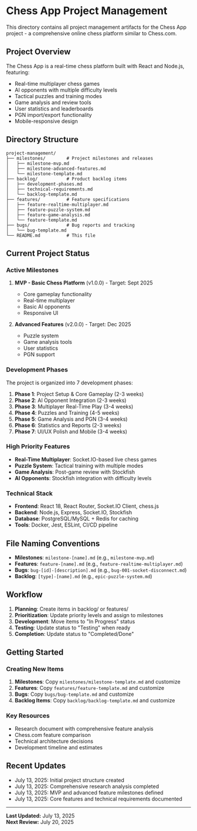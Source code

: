 # Chess App Project Management

This directory contains all project management artifacts for the Chess App project - a comprehensive online chess platform similar to Chess.com.

## Project Overview

The Chess App is a real-time chess platform built with React and Node.js, featuring:
- Real-time multiplayer chess games
- AI opponents with multiple difficulty levels
- Tactical puzzles and training modes
- Game analysis and review tools
- User statistics and leaderboards
- PGN import/export functionality
- Mobile-responsive design

## Directory Structure

```
project-management/
├── milestones/        # Project milestones and releases
│   ├── milestone-mvp.md
│   ├── milestone-advanced-features.md
│   └── milestone-template.md
├── backlog/           # Product backlog items
│   ├── development-phases.md
│   ├── technical-requirements.md
│   └── backlog-template.md
├── features/          # Feature specifications
│   ├── feature-realtime-multiplayer.md
│   ├── feature-puzzle-system.md
│   ├── feature-game-analysis.md
│   └── feature-template.md
├── bugs/              # Bug reports and tracking
│   └── bug-template.md
└── README.md          # This file
```

## Current Project Status

### Active Milestones
1. **MVP - Basic Chess Platform** (v1.0.0) - Target: Sept 2025
   - Core gameplay functionality
   - Real-time multiplayer
   - Basic AI opponents
   - Responsive UI

2. **Advanced Features** (v2.0.0) - Target: Dec 2025
   - Puzzle system
   - Game analysis tools
   - User statistics
   - PGN support

### Development Phases
The project is organized into 7 development phases:
1. **Phase 1**: Project Setup & Core Gameplay (2-3 weeks)
2. **Phase 2**: AI Opponent Integration (2-3 weeks)
3. **Phase 3**: Multiplayer Real-Time Play (3-4 weeks)
4. **Phase 4**: Puzzles and Training (4-5 weeks)
5. **Phase 5**: Game Analysis and PGN (3-4 weeks)
6. **Phase 6**: Statistics and Reports (2-3 weeks)
7. **Phase 7**: UI/UX Polish and Mobile (3-4 weeks)

### High Priority Features
- **Real-Time Multiplayer**: Socket.IO-based live chess games
- **Puzzle System**: Tactical training with multiple modes
- **Game Analysis**: Post-game review with Stockfish
- **AI Opponents**: Stockfish integration with difficulty levels

### Technical Stack
- **Frontend**: React 18, React Router, Socket.IO Client, chess.js
- **Backend**: Node.js, Express, Socket.IO, Stockfish
- **Database**: PostgreSQL/MySQL + Redis for caching
- **Tools**: Docker, Jest, ESLint, CI/CD pipeline

## File Naming Conventions

- **Milestones**: `milestone-[name].md` (e.g., `milestone-mvp.md`)
- **Features**: `feature-[name].md` (e.g., `feature-realtime-multiplayer.md`)
- **Bugs**: `bug-[id]-[description].md` (e.g., `bug-001-socket-disconnect.md`)
- **Backlog**: `[type]-[name].md` (e.g., `epic-puzzle-system.md`)

## Workflow

1. **Planning**: Create items in backlog/ or features/
2. **Prioritization**: Update priority levels and assign to milestones
3. **Development**: Move items to "In Progress" status
4. **Testing**: Update status to "Testing" when ready
5. **Completion**: Update status to "Completed/Done"

## Getting Started

### Creating New Items

1. **Milestones**: Copy `milestones/milestone-template.md` and customize
2. **Features**: Copy `features/feature-template.md` and customize
3. **Bugs**: Copy `bugs/bug-template.md` and customize
4. **Backlog Items**: Copy `backlog/backlog-template.md` and customize

### Key Resources
- Research document with comprehensive feature analysis
- Chess.com feature comparison
- Technical architecture decisions
- Development timeline and estimates

## Recent Updates
- July 13, 2025: Initial project structure created
- July 13, 2025: Comprehensive research analysis completed
- July 13, 2025: MVP and advanced feature milestones defined
- July 13, 2025: Core features and technical requirements documented

---
**Last Updated:** July 13, 2025  
**Next Review:** July 20, 2025
